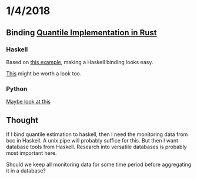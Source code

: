 # 1/4/2018

## Binding [Quantile Implementation in Rust](https://github.com/postmates/quantiles/)

### Haskell

Based on [this example](https://github.com/aisamanra/rust-haskell-ffi), making a Haskell binding looks easy.

[This](https://github.com/mgattozzi/curryrs) might be worth a look too.

### Python

[Maybe look at this](https://pypi.python.org/pypi/rustypy/0.1.15)

## Thought

If I bind quantile estimation to haskell, then I need the monitoring data from bcc in Haskell. A unix pipe will probably suffice for this. But then I want database tools from Haskell. Research into versatile databases is probably most important here.

Should we keep all monitoring data for some time period before aggregating it in a database?
